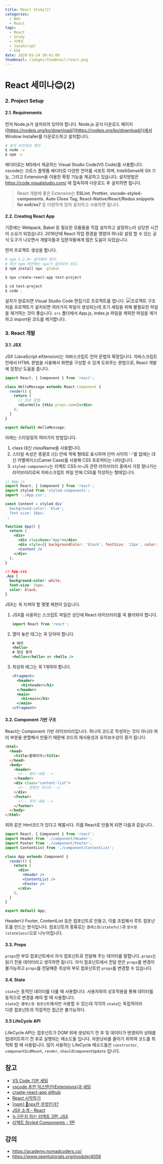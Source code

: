 ```yaml
---
title: React Study(2)
categories:
  - Web
  - React
tags:
  - React
  - Study
  - 리액트
  - JavaScript
  - ES6
date: 2020-03-24 10:41:09
thumbnail: /images/thumbnail/react.png
---
```


# React 세미나😊(2)

### 2. Project Setup

#### 2.1. Requirements

먼저 Node.js가 설치되어 있어야 합니다.
Node.js 공식 다운로드 페이지([https://nodejs.org/ko/download/](https://nodejs.org/ko/download/))에서 Window Installer를 다운로드하고 설치합니다.

```Bash
# 설치 버전정보 확인
$ node -v
$ npm -v
```

에디터로는 MS에서 제공하는 Visual Studio Code(VS Code)를 사용합니다. vscode는 크로스 플랫폼 에디터로 다양한 언어를 서포트 하며, IntelliSense와 Git 기능, 그리고 Extension을 이용한 확장 기능을 제공하고 있습니다.
설치방법은 https://code.visualstudio.com/ 에 접속하여 다운로드 후 설치하면 됩니다.

> React 개발에 좋은 Extension는 **ESLint**, **Prettier**, **vscode-styled-components**, **Auto Close Tag**, **React-Native/React/Redux snippets for es6/es7** 등 다양하게 있어 설치하고 사용하면 됩니다.

#### 2.2. Creating React App

기존에는 Webpack, Babel 등 필요한 모듈들을 직접 설치하고 설정하느라 상당한 시간이 소요가 되었습니다. 2016년에 React 작업 환경을 명령어 하나로 설정 할 수 있는 공식 도구가 나오면서 개발자들과 입문자들에게 많은 도움이 되었습니다.

먼저 프로젝트 생성을 합니다.

```Bash
# npm 5.2.0+ 설치해야 한다.
# 최신 npm 버전에는 npx가 설치되어 있다.
$ npm install npx -global

$ npx create-react-app test-project

$ cd test-project
$ code .
```

설치가 완료되면 Visual Studio Code 편집기로 프로젝트를 엽니다.
![프로젝트 구조](https://hgko1207.github.io/images/react/react-open.png '프로젝트 구조')
처음 프로젝트가 설치되면 여러가지 파일이 생성되는데 초기 세팅을 위해 불필요한 파일을 제거하는 것이 좋습니다. `src` 폴더에서 App.js, index.js 파일을 제외한 파일을 제거하고 import된 코드를 제거합니다.

### 3. React 개발

#### 3.1. JSX

JSX (JavaScript eXtension)는 자바스크립트 언어 문법의 확장입니다. 자바스크립트 안에서 HTML 문법을 사용해서 화면을 구성할 수 있게 도와주는 문법으로, React 개발에 엄청난 도움을 줍니다.

```jsx
import React, { Component } from 'react';

class HelloMessage extends React.Component {
  render() {
    return (
      // JSX 문법
      <div>Hello {this.props.name}</div>
    );
  }
}

export default HelloMessage;
```

아래는 스타일링의 여러가지 방법입니다.

1. class 대신 className을 사용합니다.
2. 스타일 속성은 중괄호 ({}) 안에 객체 형태로 표시하며 단어 사이의 '-'를 없애는 대신 카멜케이스(Camel Case)를 사용해 CSS 프로퍼티는 나타냅니다.
3. `styled-components`는 리액트 CSS-in-JS 관련 라이브러리 중에서 가장 잘나가는 라이브러리로써 자바스크립트 파일 안에 CSS를 작성하는 형태입니다.

```jsx
// App.js
import React, { Component } from 'react';
import styled from 'styled-components';
import './App.css';

const Content = styled.div`
  background-color: 'blue';
  font-size: 16px;
`;

function App() {
  return (
    <div>
      <div className="App"></div>
      <div style={{ backgroundColor: 'black', fontSize: '12px', color: 'white' }}></div>
      <Content />
    </div>
  );
}
```

```css
// App.css
.App {
  background-color: white;
  font-size: 16px;
  color: black;
}
```

JSX는 꼭 지켜야 할 몇몇 제한이 있습니다.

1. JSX를 사용하는 스크립트 파일은 상단에 React 라이브러리를 꼭 불러와야 합니다.
   ```jsx
   import React from 'react';
   ```
2. 열어 놓은 태그는 꼭 닫아야 합니다.
   ```jsx
   # 에러
   <hello>
   # 정상 동작
   <hello></hello> or <hello />
   ```
3. 최상위 태그는 꼭 1개여야 합니다.
   ```jsx
   <Fragment>
     <header>
       <h1>header</h1>
     </header>
     <main>
       <h1>main</h1>
     </main>
   </Fragment>
   ```

#### 3.2. Component 기반 구조

React는 Component 기반 라이브러리입니다. 하나의 코드로 작성하는 것이 아니라 여러 부분을 분할해서 만들기 때문에 코드의 재사용성과 유지보수성이 증가 됩니다.

```html
<html>
  <head>
    <title>홈페이지</title>
  </head>
  <body>
    <header>
      <!-- 헤더 내용 -->
    </header>
    <div class="content-list">
      <!-- 콘텐츠 리스트 -->
    </div>
    <footer>
      <!-- 푸터 내용 -->
    </footer>
  </body>
</html>
```

위와 같은 html코드가 있다고 해봅시다. 이를 React로 만들게 되면 다음과 같습니다.

```jsx
import React, { Component } from 'react';
import Header from './component/Header';
import Footer from './component/Footer';
import ContentList from './component/ContentList';

class App extends Component {
  render() {
    return (
      <div>
        <Header />
        <ContentList />
        <Footer />
      </div>
    );
  }
}

export default App;
```

Header나 Footer, ContentList 등은 컴포넌트로 만들고, 이를 조립해서 루트 컴포넌트를 만드는 방식입니다. 컴포넌트의 종류로는 `클래스형(stateful)`과 `함수형(stateless)`으로 나누어집니다.

#### 3.3. Props

`props`란 부모 컴포넌트에서 자식 컴포넌트로 전달해 주는 데이터를 말합니다.
`props`는 읽기 전용 데이터라고 생각하면 됩니다. 자식 컴포넌트에서 전달 받은 `props`를 변경이 불가능하고 `props`를 전달해준 최상위 부모 컴포넌트만 `props`를 변경할 수 있습니다.

#### 3.4. State

`state`는 동적인 데이터를 다룰 때 사용합니다. 사용자와의 상호작용을 통해 데이터를 동적으로 변경을 해야 할 때 사용합니다.  
`state`는 `클래스형 컴포넌트`에서만 사용할 수 있는데 각각의 `state`는 독립적이라  
다른 컴포넌트의 직접적인 접근은 불가능하다.

#### 3.5 LifeCycle API

LifeCycle API는 컴포넌트가 DOM 위에 생성되기 전 후 및 데이터가 변경되어 상태를 업데이트하기 전 후로 실행되는 메소드들 입니다. 자원낭비를 줄이기 위하여 코드를 최적화 할 때 사용됩니다. 많이 사용하는 LifeCycle 메소드들은 `constructor`, `componentDidMount`, `render`, `shouldComponentUpdate` 입니다.

## 참고

- [VS Code 기본 세팅](https://gomcine.tistory.com/entry/VS-Code-%EA%B8%B0%EB%B3%B8-%EC%84%B8%ED%8C%85?category=624630)
- [vscode 추천 익스텐션(Extensions)과 세팅](https://caesiumy.github.io/2019/04/02/vscode-recommended-extensions/)
- [craete-react-app github](https://github.com/facebook/create-react-app)
- [React 시작하기](https://reactjs-kr.firebaseapp.com/docs/installation.html)
- [[npm] 🤔npx란 무엇인가?](https://geonlee.tistory.com/32)
- [JSX 소개 - React](https://reactjs-kr.firebaseapp.com/docs/introducing-jsx.html)
- [누구든지 하는 리액트 3편: JSX](https://velopert.com/3626)
- [리액트 Styled Components - 1편](https://velog.io/@taewo/%EB%A6%AC%EC%95%A1%ED%8A%B8-Styled-Components-76jsolbaf8)

## 강의

- https://academy.nomadcoders.co/
- https://www.opentutorials.org/module/4058
